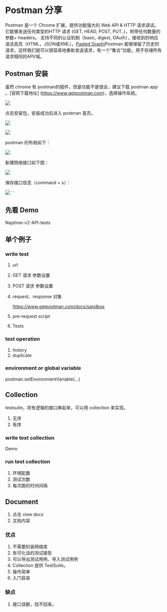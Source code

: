 # Postman 分享

Postman 是一个 Chrome 扩展，提供功能强大的 Web API & HTTP 请求调试。它能够发送任何类型的HTTP 请求 (GET, HEAD, POST, PUT..)，附带任何数量的参数+ headers。
支持不同的认证机制（basic, digest, OAuth），接收到的响应语法高亮（HTML，JSON或XML）。[Pasted Graphi](media/14903183330825/Pasted%20Graphic.tiff)Postman 能够保留了历史的请求，这样我们就可以很容易地重新发送请求，有一个“集合”功能，用于存储所有请求相同的API/域。


## Postman 安装



虽然 chrome 有 postman的插件，但是功能不是很全，建议下载 postman app 。[官网下载地址] (https://www.getpostman.com)，选择操作系统。

![](http://enter-image-internal.oss-cn-hangzhou.aliyuncs.com/ipic/2017-03-24-093056.jpg)

点击安装包，安装成功后进入 postman 首页。

![](http://enter-image-internal.oss-cn-hangzhou.aliyuncs.com/ipic/2017-03-24-Pasted%20Graphic%201.tiff)

![](http://enter-image-internal.oss-cn-hangzhou.aliyuncs.com/ipic/2017-03-24-100239.jpg)

postman 的布局如下：

![](http://enter-image-internal.oss-cn-hangzhou.aliyuncs.com/ipic/2017-03-25-011544.jpg)


新建网络接口如下图：

![](http://enter-image-internal.oss-cn-hangzhou.aliyuncs.com/ipic/2017-03-25-014101.jpg)

保存接口信息（command + s）：

![](http://enter-image-internal.oss-cn-hangzhou.aliyuncs.com/ipic/2017-03-25-034759.jpg)
``


## 先看 Demo



Naptime-v2-API-tests

## 单个例子

### write test

1. url
2. GET 请求 参数设置
3. POST 请求 参数设置
4. request、response 对象
    
    <https://www.getpostman.com/docs/sandbox>

4. pre-request script 
5. Tests

### test operation

1. history
2. duplicate

### environment or global variable

postman.setEnvironmentVariable(...)

## Collection

testsuite，将有逻辑的接口串起来，可以用 collection 来实现。

1. 无序
2. 有序

### write test collection

Demo

### run test collection

1. 环境配置
2. 测试次数 
3. 每次跑的时间间隔

## Document

1. 点击 view docs
2. 文档内容


### 优点

1. 不需要封装网络库
2. 有可化话的测试报告
3. 可以导出测试用例、导入测试用例
4. Collection 提供 TestSuite。
5. 操作简单
6. 入门容易

### 缺点

1. 接口误删，找不回来。





